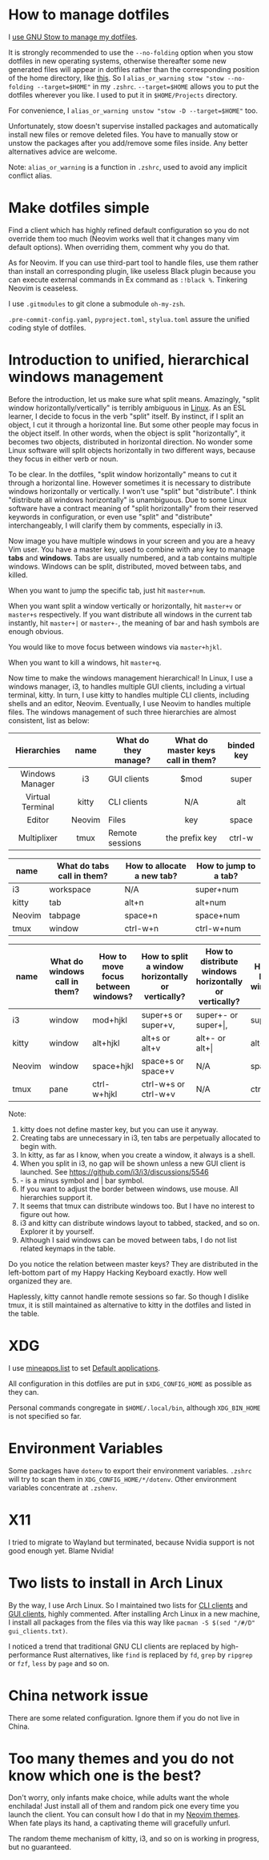 # How to manage dotfiles

I [use GNU Stow to manage my dotfiles](http://brandon.invergo.net/news/2012-05-26-using-gnu-stow-to-manage-your-dotfiles.html).

It is strongly recommended to use the `--no-folding` option when you stow dotfiles in new operating systems, otherwise thereafter some new generated files will appear in dotfiles rather than the corresponding position of the home directory, like [this](https://superuser.com/questions/1632928/gnu-stow-only-symlink-files-not-directories).
So I `alias_or_warning stow "stow --no-folding --target=$HOME"` in my `.zshrc`.
`--target=$HOME` allows you to put the dotfiles wherever you like. I used to put it in `$HOME/Projects` directory.

For convenience, I `alias_or_warning unstow "stow -D --target=$HOME"` too.

Unfortunately, stow doesn't supervise installed packages and automatically install new files or remove deleted files. You have to manually stow or unstow the packages after you add/remove some files inside. Any better alternatives advice are welcome.

Note: `alias_or_warning` is a function in `.zshrc`, used to avoid any implicit conflict alias.

# Make dotfiles simple

Find a client which has highly refined default configuration so you do not override them too much (Neovim works well that it changes many vim default options). When overriding them, comment why you do that.

As for Neovim. If you can use third-part tool to handle files, use them rather than install an corresponding plugin, like useless Black plugin because you can execute external commands in Ex command as `:!black %`. Tinkering Neovim is ceaseless.

I use `.gitmodules` to git clone a submodule `oh-my-zsh`.

`.pre-commit-config.yaml`, `pyproject.toml`, `stylua.toml` assure the unified coding style of dotfiles.

# Introduction to unified, hierarchical windows management

Before the introduction, let us make sure what split means. Amazingly, "split window horizontally/vertically" is terribly ambiguous in [Linux](https://english.stackexchange.com/q/293520/355018). As an ESL learner, I decide to focus in the verb "split" itself. By instinct, if I split an object, I cut it through a horizontal line. But some other people may focus in the object itself. In other words, when the object is split "horizontally", it becomes two objects, distributed in horizontal direction. No wonder some Linux software will split objects horizontally in two different ways, because they focus in either verb or noun.

To be clear. In the dotfiles, "split window horizontally" means to cut it through a horizontal line. However sometimes it is necessary to distribute windows horizontally or vertically. I won't use "split" but "distribute". I think "distribute all windows horizontally" is unambiguous. Due to some Linux software have a contract meaning of "split horizontally" from their reserved keywords in configuration, or even use "split" and "distribute" interchangeably, I will clarify them by comments, especially in i3.

Now image you have multiple windows in your screen and you are a heavy Vim user. You have a master key, used to combine with any key to manage **tabs** and **windows**. Tabs are usually numbered, and a tab contains multiple windows. Windows can be split, distributed, moved between tabs, and killed.

When you want to jump the specific tab, just hit `master+num`.

When you want split a window vertically or horizontally, hit `master+v` or `master+s` respectively. If you want distribute all windows in the current tab instantly, hit `master+|` or `master+-`, the meaning of bar and hash symbols are enough obvious.

You would like to move focus between windows via `master+hjkl`.

When you want to kill a windows, hit `master+q`.

Now time to make the windows management hierarchical! In Linux, I use a windows manager, i3, to handles multiple GUI clients, including a virtual terminal, kitty. In turn, I use kitty to handles multiple CLI clients, including shells and an editor, Neovim. Eventually, I use Neovim to handles multiple files. The windows management of such three hierarchies are almost consistent, list as below:

|    Hierarchies   |  name  | What do they manage? | What do master keys call in them? | binded key |
|:----------------:|:------:|----------------------|:---------------------------------:|:----------:|
| Windows Manager  | i3     | GUI clients          | $mod                              | super      |
| Virtual Terminal | kitty  | CLI clients          | N/A                               | alt        |
| Editor           | Neovim | Files                | key                               | space      |
| Multiplixer      | tmux   | Remote sessions      | the prefix key                    | ctrl-w     |

| name   | What do tabs call in them? | How to allocate a new tab? | How to jump to a tab? |
|--------|----------------------------|----------------------------|-----------------------|
| i3     | workspace                  | N/A                        | super+num             |
| kitty  | tab                        | alt+n                      | alt+num               |
| Neovim | tabpage                    | space+n                    | space+num             |
| tmux   | window                     | ctrl-w+n                   | ctrl-w+num            |

| name   | What do windows call in them? | How to move focus between windows? | How to split a window horizontally or vertically? | How to distribute windows horizontally or vertically? | How to kill a window? |
|--------|-------------------------------|------------------------------------|---------------------------------------------------|-------------------------------------------------------|-----------------------|
| i3     | window                        | mod+hjkl                           | super+s or super+v,                               | super+- or super+\|,                                  | super+q               |
| kitty  | window                        | alt+hjkl                           | alt+s or alt+v                                    | alt+- or alt+\|                                       | alt+q                 |
| Neovim | window                        | space+hjkl                         | space+s or space+v                                | N/A                                                   | space+q               |
| tmux   | pane                          | ctrl-w+hjkl                        | ctrl-w+s or ctrl-w+v                              | N/A                                                   | ctrl-w+q              |

Note:

1. kitty does not define master key, but you can use it anyway.
2. Creating tabs are unnecessary in i3, ten tabs are perpetually allocated to begin with.
3. In kitty, as far as I know, when you create a window, it always is a shell.
4. When you split in i3, no gap will be shown unless a new GUI client is launched. See https://github.com/i3/i3/discussions/5546
5. \- is a minus symbol and | bar symbol.
6. If you want to adjust the border between windows, use mouse. All hierarchies support it.
7. It seems that tmux can distribute windows too. But I have no interest to figure out how.
8. i3 and kitty can distribute windows layout to tabbed, stacked, and so on. Explorer it by yourself.
9. Although I said windows can be moved between tabs, I do not list related keymaps in the table.

Do you notice the relation between master keys? They are distributed in the left-bottom part of my Happy Hacking Keyboard exactly. How well organized they are.

Haplessly, kitty cannot handle remote sessions so far. So though I dislike tmux, it is still maintained as alternative to kitty in the dotfiles and listed in the table.

# XDG

I use [mineapps.list](https://wiki.archlinux.org/title/XDG_MIME_Applications) to set [Default applications](https://wiki.archlinux.org/index.php/Default_applications).

All configuration in this dotfiles are put in `$XDG_CONFIG_HOME` as possible as they can.

Personal commands congregate in `$HOME/.local/bin`, although `XDG_BIN_HOME` is not specified so far.

# Environment Variables

Some packages have `dotenv` to export their environment variables. `.zshrc` will try to scan them in `XDG_CONFIG_HOME/*/dotenv`. Other environment variables concentrate at `.zshenv`.

# X11

I tried to migrate to Wayland but terminated, because Nvidia support is not good enough yet. Blame Nvidia!

# Two lists to install in Arch Linux

By the way, I use Arch Linux. So I maintained two lists for [CLI clients](cli_clients.txt) and [GUI clients](gui_clients.txt), highly commented. After installing Arch Linux in a new machine, I install all packages from the files via this way like `pacman -S $(sed "/#/D" gui_clients.txt)`.

I noticed a trend that traditional GNU CLI clients are replaced by high-performance Rust alternatives, like `find` is replaced by `fd`, `grep` by `ripgrep` or `fzf`, `less` by `page` and so on.

# China network issue

There are some related configuration. Ignore them if you do not live in China.

# Too many themes and you do not know which one is the best?

Don't worry, only infants make choice, while adults want the whole enchilada! Just install all of them and random pick one every time you launch the client. You can consult how I do that in my [Neovim themes](Neovim/.config/nvim/lua/plugins/themes.lua). When fate plays its hand, a captivating theme will gracefully unfurl.

The random theme mechanism of kitty, i3, and so on is working in progress, but no guaranteed.
